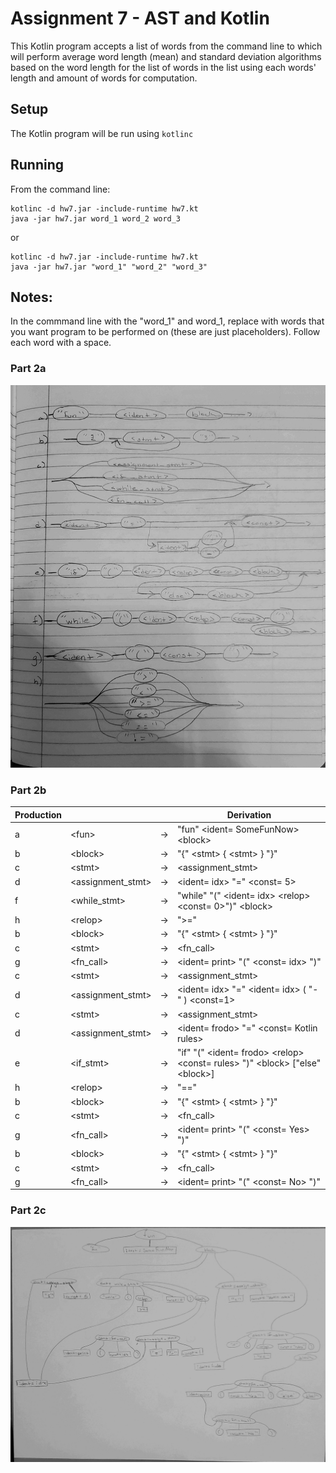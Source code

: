 # Assignment 7 - AST and Kotlin
This Kotlin program accepts a list of words from the command line to which will perform average word length (mean) and standard deviation algorithms based on the word length for the list of words in the list using each words' length and amount of words for computation.

## Setup

The Kotlin program will be run using `kotlinc`


## Running

From the command line:

```
kotlinc -d hw7.jar -include-runtime hw7.kt
java -jar hw7.jar word_1 word_2 word_3
```
or
```
kotlinc -d hw7.jar -include-runtime hw7.kt
java -jar hw7.jar "word_1" "word_2" "word_3"
```

## Notes: 
In the commmand line with the "word_1" and word_1, replace with words that you want program to be performed on (these are just placeholders). Follow each word with a space.

### Part 2a
![Alt hw7_2a](hw7_prt2a_1.jpg)

### Part 2b

Production | | | Derivation
---------- |--|--| -----------
a | <fun\>             | -> | "fun" <ident= SomeFunNow\> <block\>
b | <block\>           | -> | "{" <stmt\> { <stmt\> } "}"
c | <stmt\>            | -> | <assignment_stmt\>
d | <assignment_stmt\> | -> | <ident= idx\> "=" <const= 5\>
f | <while_stmt\>      | -> | "while" "(" <ident= idx\> <relop\> <const= 0\>")" <block\>
h | <relop\>           | -> | ">="
b | <block\>           | -> | "{" <stmt\> { <stmt\> } "}"
c | <stmt\>            | -> | <fn_call\>
g | <fn_call\>         | -> | <ident= print> "(" <const= idx> ")"
c | <stmt\>            | -> | <assignment_stmt\>
d | <assignment_stmt\> | -> | <ident= idx\> "=" <ident= idx\> ( "-" ) <const=1\>
c | <stmt\>            | -> | <assignment_stmt\>
d | <assignment_stmt\> | -> | <ident= frodo\> "=" <const= Kotlin rules\>
e | <if_stmt\>         | -> | "if" "(" <ident= frodo\> <relop\> <const= rules\> ")" <block\> ["else" <block\>]
h | <relop\>           | -> | "=="
b | <block\>           | -> | "{" <stmt\> { <stmt\> } "}"
c | <stmt\>            | -> | <fn_call\>
g | <fn_call\>         | -> | <ident= print\> "(" <const= Yes\> ")"
b | <block\>           | -> | "{" <stmt\> { <stmt\> } "}"
c | <stmt\>            | -> | <fn_call\>
g | <fn_call\>         | -> | <ident= print\> "(" <const= No\> ")"

### Part 2c

![Alt hw7_2c](hw7_prt2c_1.jpg)